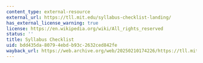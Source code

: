 ```yaml
---
content_type: external-resource
external_url: https://tll.mit.edu/syllabus-checklist-landing/
has_external_license_warning: true
license: https://en.wikipedia.org/wiki/All_rights_reserved
status: ''
title: Syllabus Checklist
uid: bdd435da-8079-4ebd-b93c-2632ced842fe
wayback_url: https://web.archive.org/web/20250210174226/https://tll.mit.edu/syllabus-checklist-landing/
---
```

